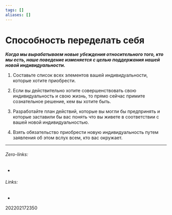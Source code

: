 ```yaml
---
tags: []
aliases: []
---
```

# Способность переделать себя

___Когда мы вырабатываем новые убеждения относительного того, кто мы есть, наше поведение изменяется с целью поддержания нашей новой индивидуальности.___

1. Составьте список всех элементов вашей индивидуальности, которые хотите приобрести.

2. Если вы действительно хотите совершенствовать свою индивидуальность и свою жизнь, то прямо сейчас примите сознательное решение, кем вы хотите быть.

3. Разработайте план действий, которые вы могли бы предпринять и которые заставили бы вас понять что вы живете в соответствии с вашей новой индивидуальностью.

4. Взять обязательство приобрести новую индивидуальность путем заявления об этом вслух всем, кто вас окружает.
___
###### Zero-links:
-
###### Links:
-

202202172350